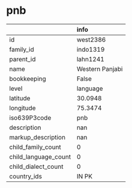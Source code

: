 # pnb
|                      | info            |
|:---------------------|:----------------|
| id                   | west2386        |
| family_id            | indo1319        |
| parent_id            | lahn1241        |
| name                 | Western Panjabi |
| bookkeeping          | False           |
| level                | language        |
| latitude             | 30.0948         |
| longitude            | 75.3474         |
| iso639P3code         | pnb             |
| description          | nan             |
| markup_description   | nan             |
| child_family_count   | 0               |
| child_language_count | 0               |
| child_dialect_count  | 0               |
| country_ids          | IN PK           |
